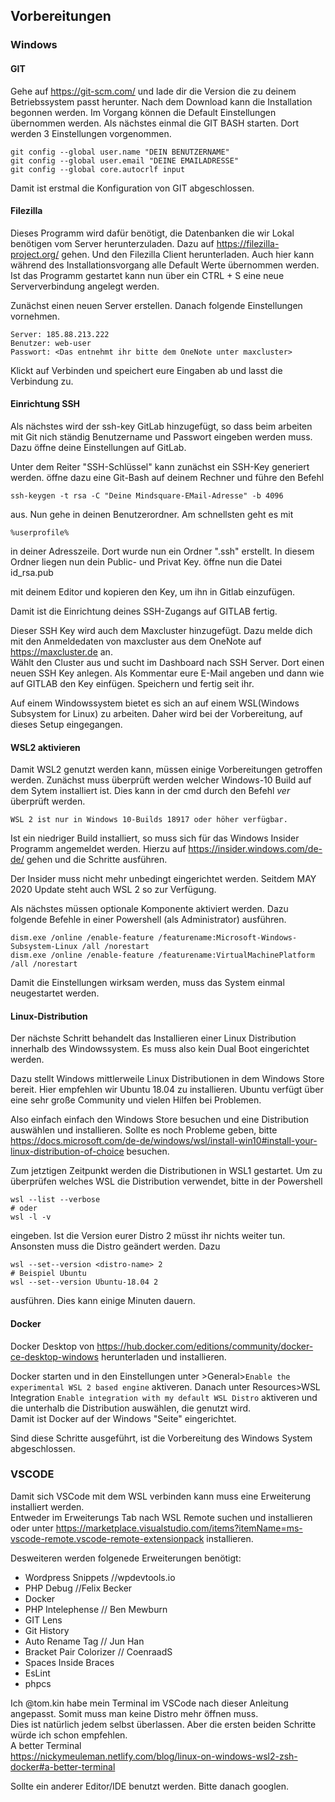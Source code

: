 ## Vorbereitungen  

### Windows
 

#### GIT

Gehe auf <https://git-scm.com/> und lade dir die Version die zu deinem Betriebssystem passt herunter. Nach dem Download kann die Installation begonnen werden. Im Vorgang können die 
Default Einstellungen übernommen werden.
Als nächstes einmal die GIT BASH starten. Dort werden 3 Einstellungen vorgenommen.

    git config --global user.name "DEIN BENUTZERNAME"
    git config --global user.email "DEINE EMAILADRESSE"
    git config --global core.autocrlf input 

Damit ist erstmal die Konfiguration von GIT abgeschlossen.

#### Filezilla

Dieses Programm wird dafür benötigt, die Datenbanken die wir Lokal benötigen vom Server herunterzuladen. Dazu auf <https://filezilla-project.org/> gehen. Und den Filezilla Client herunterladen.
Auch hier kann während des Installationsvorgang alle Default Werte übernommen werden. Ist das Programm gestartet kann nun über ein CTRL + S eine neue Serververbindung angelegt werden.  

Zunächst einen neuen Server erstellen. Danach folgende Einstellungen vornehmen.  

    Server: 185.88.213.222
    Benutzer: web-user
    Passwort: <Das entnehmt ihr bitte dem OneNote unter maxcluster>

Klickt auf Verbinden und speichert eure Eingaben ab und lasst die Verbindung zu.  
  
#### Einrichtung SSH  
Als nächstes wird der ssh-key GitLab hinzugefügt, so dass beim arbeiten mit Git nich ständig Benutzername und Passwort eingeben werden muss. Dazu öffne deine Einstellungen auf GitLab.

Unter dem Reiter "SSH-Schlüssel" kann zunächst ein SSH-Key generiert werden. 
öffne dazu eine Git-Bash auf deinem Rechner und führe den Befehl  

    ssh-keygen -t rsa -C "Deine Mindsquare-EMail-Adresse" -b 4096

aus. Nun gehe in deinen Benutzerordner. Am schnellsten geht es mit
    
    %userprofile%

in deiner Adresszeile. Dort wurde nun ein Ordner ".ssh" erstellt. In diesem Ordner liegen nun dein Public- und Privat Key. öffne nun die Datei
id_rsa.pub

mit deinem Editor und kopieren den Key, um ihn in Gitlab einzufügen.

Damit ist die Einrichtung deines SSH-Zugangs auf GITLAB fertig.  

Dieser SSH Key wird auch dem Maxcluster hinzugefügt. Dazu melde dich mit den Anmeldedaten von maxcluster aus dem OneNote auf <https://maxcluster.de> an.  
Wählt den Cluster aus und sucht im Dashboard nach SSH Server. Dort einen neuen SSH Key anlegen. Als Kommentar eure E-Mail angeben und dann wie auf GITLAB den Key einfügen. Speichern und fertig seit ihr.  


Auf einem Windowssystem bietet es sich an auf einem WSL(Windows Subsystem for Linux) zu arbeiten. Daher wird bei der Vorbereitung, auf dieses Setup eingegangen.

#### WSL2 aktivieren

Damit WSL2 genutzt werden kann, müssen einige Vorbereitungen getroffen werden. Zunächst muss überprüft werden welcher Windows-10 Build auf dem Sytem installiert ist.
Dies kann in der cmd durch den Befehl *ver* überprüft werden.

`WSL 2 ist nur in Windows 10-Builds 18917 oder höher verfügbar.`

Ist ein niedriger Build installiert, so muss sich für das Windows Insider Programm angemeldet werden.
Hierzu auf <https://insider.windows.com/de-de/> gehen und die Schritte ausführen.

Der Insider muss nicht mehr unbedingt eingerichtet werden. Seitdem MAY 2020 Update steht auch WSL 2 so zur Verfügung. 

Als nächstes müssen optionale Komponente aktiviert werden. Dazu folgende Befehle in einer Powershell (als Administrator) ausführen.

    dism.exe /online /enable-feature /featurename:Microsoft-Windows-Subsystem-Linux /all /norestart  
    dism.exe /online /enable-feature /featurename:VirtualMachinePlatform /all /norestart

Damit die Einstellungen wirksam werden, muss das System einmal neugestartet werden.  

#### Linux-Distribution  

Der nächste Schritt behandelt das Installieren einer Linux Distribution innerhalb des Windowssystem. Es muss also kein Dual Boot eingerichtet werden.

Dazu stellt Windows mittlerweile Linux Distributionen in dem Windows Store bereit. Hier empfehlen wir Ubuntu 18.04 zu installieren.
Ubuntu verfügt über eine sehr große Community und vielen Hilfen bei Problemen.  

Also einfach einfach den Windows Store besuchen und eine Distribution auswählen und installieren. Sollte es noch Probleme geben, bitte <https://docs.microsoft.com/de-de/windows/wsl/install-win10#install-your-linux-distribution-of-choice> besuchen.

Zum jetztigen Zeitpunkt werden die Distributionen in WSL1 gestartet. Um zu überprüfen welches WSL die Distribution verwendet, bitte in der Powershell  
  
    wsl --list --verbose
    # oder  
    wsl -l -v  

eingeben. Ist die Version eurer Distro 2 müsst ihr nichts weiter tun.  
Ansonsten muss die Distro geändert werden. Dazu  

    wsl --set--version <distro-name> 2
    # Beispiel Ubuntu
    wsl --set--version Ubuntu-18.04 2 

ausführen. Dies kann einige Minuten dauern.  

#### Docker

Docker Desktop von https://hub.docker.com/editions/community/docker-ce-desktop-windows herunterladen und installieren.  

Docker starten und in den Einstellungen unter >General>`Enable the experimental WSL 2 based engine` aktiveren.
Danach unter Resources>WSL Integration `Enable integration with my default WSL Distro` aktiveren und die unterhalb die Distribution auswählen, die genutzt wird.  
Damit ist Docker auf der Windows "Seite" eingerichtet.


Sind diese Schritte ausgeführt, ist die Vorbereitung des Windows System abgeschlossen.  

### VSCODE

Damit sich VSCode mit dem WSL verbinden kann muss eine Erweiterung installiert werden.  
Entweder im Erweiterungs Tab nach WSL Remote suchen und installieren oder unter
<https://marketplace.visualstudio.com/items?itemName=ms-vscode-remote.vscode-remote-extensionpack> installieren. 

Desweiteren werden folgenede Erweiterungen benötigt:  

- Wordpress Snippets //wpdevtools.io
- PHP Debug //Felix Becker
- Docker
- PHP Intelephense // Ben Mewburn
- GIT Lens
- Git History
- Auto Rename Tag // Jun Han
- Bracket Pair Colorizer // CoenraadS
- Spaces Inside Braces
- EsLint
- phpcs

Ich @tom.kin habe mein Terminal im VSCode nach dieser Anleitung angepasst. Somit muss man keine Distro mehr öffnen muss.  
Dies ist natürlich jedem selbst überlassen. Aber die ersten beiden Schritte würde ich schon empfehlen.  
A better Terminal  
<https://nickymeuleman.netlify.com/blog/linux-on-windows-wsl2-zsh-docker#a-better-terminal>

Sollte ein anderer Editor/IDE benutzt werden. Bitte danach googlen.
